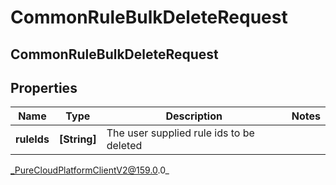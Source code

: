 # CommonRuleBulkDeleteRequest

## CommonRuleBulkDeleteRequest

## Properties

|Name | Type | Description | Notes|
|------------ | ------------- | ------------- | -------------|
| **ruleIds** | **[String]** | The user supplied rule ids to be deleted | |



_PureCloudPlatformClientV2@159.0.0_
